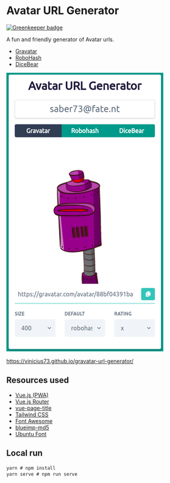 # Avatar URL Generator

[![Greenkeeper badge](https://badges.greenkeeper.io/vinicius73/gravatar-url-generator.svg)](https://greenkeeper.io/)

A fun and friendly generator of Avatar urls.  

- [Gravatar](https://gravatar.com/)
- [RoboHash](https://robohash.org/)
- [DiceBear](https://avatars.dicebear.com/)

![demo](demo-cover.png)

https://vinicius73.github.io/gravatar-url-generator/

## Resources used

- [Vue.js (PWA)](https://vuejs.org)
- [Vue.js Router](https://router.vuejs.org)
- [vue-page-title](https://github.com/vinicius73/vue-page-title)
- [Tailwind CSS](https://tailwindcss.com)
- [Font Awesome](https://fontawesome.com)
- [blueimp-md5](https://www.npmjs.com/package/blueimp-md5)
- [Ubuntu Font](https://fonts.google.com/specimen/Ubuntu)

## Local run

```shell
yarn # npm install
yarn serve # npm run serve
```
